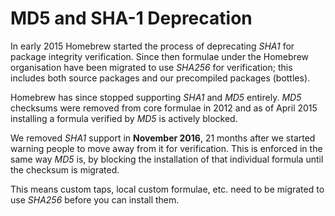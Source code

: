 # MD5 and SHA-1 Deprecation

In early 2015 Homebrew started the process of deprecating _SHA1_ for package
integrity verification. Since then formulae under the Homebrew organisation
have been migrated to use _SHA256_ for verification; this includes both source
packages and our precompiled packages (bottles).

Homebrew has since stopped supporting _SHA1_ and _MD5_ entirely.
_MD5_ checksums were removed from core formulae in 2012 and as of April 2015
installing a formula verified by _MD5_ is actively blocked.

We removed _SHA1_ support in **November 2016**,
21 months after we started warning people to move away from it for verification.
This is enforced in the same way _MD5_ is, by blocking the installation of that
individual formula until the checksum is migrated.

This means custom taps, local custom formulae, etc. need to be migrated to use
_SHA256_ before you can install them.
